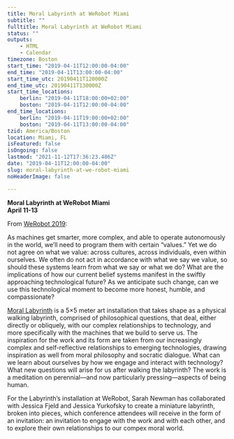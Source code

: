 ```yaml
---
title: Moral Labyrinth at WeRobot Miami
subtitle: ""
fulltitle: Moral Labyrinth at WeRobot Miami
status: ""
outputs:
    - HTML
    - Calendar
timezone: Boston
start_time: "2019-04-11T12:00:00-04:00"
end_time: "2019-04-11T13:00:00-04:00"
start_time_utc: 20190411T120000Z
end_time_utc: 20190411T130000Z
start_time_locations:
    berlin: "2019-04-11T18:00:00+02:00"
    boston: "2019-04-11T12:00:00-04:00"
end_time_locations:
    berlin: "2019-04-11T19:00:00+02:00"
    boston: "2019-04-11T13:00:00-04:00"
tzid: America/Boston
location: Miami, FL
isFeatured: false
isOngoing: false
lastmod: "2021-11-12T17:36:23.486Z"
date: "2019-04-11T12:00:00-04:00"
slug: moral-labyrinth-at-we-robot-miami
noHeaderImage: false

---
```

**Moral Labyrinth at WeRobot Miami**<br />
**April 11-13**

From <a href="https://robots.law.miami.edu/2019/special-art-installation/">WeRobot 2019</a>:

As machines get smarter, more complex, and able to operate autonomously in the world, we’ll need to program them with certain “values.” Yet we do not agree on what we value: across cultures, across individuals, even within  ourselves. We often do not act in accordance with what we say we value, so should these systems learn from what we say or what we do? What are the implications of how our current belief systems manifest in the swiftly approaching technological future? As we  anticipate such change, can we use this technological moment to become more honest, humble, and compassionate?


<a href="../morallabyrinth">Moral Labyrinth</a> is a 5×5 meter art installation that takes shape as a physical walking labyrinth, comprised of philosophical questions, that deal, either directly or obliquely, with our complex relationships to technology, and more specifically with the machines that we build to serve us. The inspiration for the work and its form are taken from our increasingly complex and self-reflective relationships to emerging technologies, drawing inspiration as well from moral philosophy and socratic dialogue. What can we learn about ourselves by how we engage and interact with technology? What new questions will arise for us after walking the labyrinth? The work is a meditation on perennial—and now particularly pressing—aspects of being human.

For the Labyrinth’s installation at WeRobot, Sarah Newman has collaborated with Jessica Fjeld and Jessica Yurkofsky to create a miniature labyrinth, broken into pieces, which conference attendees will receive in the form of an invitation: an invitation to engage with the work and with each other, and to explore their own relationships to our compex moral world.